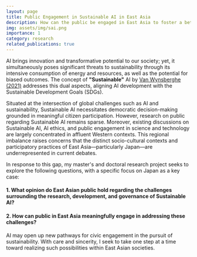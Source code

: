 ```yaml
---
layout: page
title: Public Engagement in Sustainable AI in East Asia
description: How can the public be engaged in East Asia to foster a better society through Sustainable AI?
img: assets/img/sai.png
importance: 1
category: research
related_publications: true
---
```


AI brings innovation and transformative potential to our society; yet, it simultaneously poses significant threats to sustainability through its intensive consumption of energy and resources, as well as the potential for biased outcomes. The concept of **"Sustainable"** AI by [Van Wynsberghe (2021)](https://link.springer.com/article/10.1007/s43681-021-00043-6#ref-CR17) addresses this dual aspects, aligning AI development with the Sustainable Development Goals (SDGs).

Situated at the intersection of global challenges such as AI and sustainability, Sustainable AI necessitates democratic decision-making grounded in meaningful citizen participation. However, research on public regarding Sustainable AI remains sparse. Moreover, existing discussions on Sustainable AI, AI ethics, and public engagement in science and technology are largely concentrated in affluent Western contexts. This regional imbalance raises concerns that the distinct socio-cultural contexts and participatory practices of East Asia—particularly Japan—are underrepresented in current debates.

In response to this gap, my master's and doctoral research project seeks to explore the following questions, with a specific focus on Japan as a key case:

#### 1. What **opinion** do East Asian public hold regarding the challenges surrounding the research, development, and governance of Sustainable AI?
#### 2. How can public in East Asia meaningfully **engage** in addressing these challenges?

AI may open up new pathways for civic engagement in the pursuit of sustainability. With care and sincerity, I seek to take one step at a time toward realizing such possibilities within East Asian societies.
